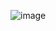 ![image](https://user-images.githubusercontent.com/108928206/186881848-cf5d3fd3-1800-4c45-beb3-f831f6344922.png)
